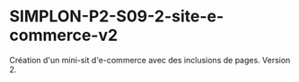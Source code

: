 # SIMPLON-P2-S09-2-site-e-commerce-v2
Création d'un mini-sit d'e-commerce avec des inclusions de pages. Version 2.
